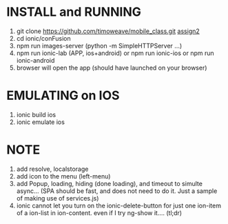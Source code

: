 
# INSTALL and RUNNING 

1. git clone https://github.com/timoweave/mobile_class.git [assign2](https://github.com/timoweave/mobile_class.git) 
1. cd ionic/conFusion
1. npm run images-server (python -m SimpleHTTPServer ...)
1. npm run ionic-lab (APP, ios+android) or npm run ionic-ios or npm run ionic-android
1. browser will open the app (should have launched on your browser)

# EMULATING on IOS

1. ionic build ios
1. ionic emulate ios

# NOTE

1. add resolve, localstorage
1. add icon to the menu (left-menu)
1. add Popup, loading, hiding (done loading), and timeout to simulte async...
   (SPA should be fast, and does not need to do it. Just a sample of making use of services.js)
1. ionic cannot let you turn on the ionic-delete-button for just one ion-item of a
   ion-list in ion-content. even if I try ng-show it.... (tl;dr)
